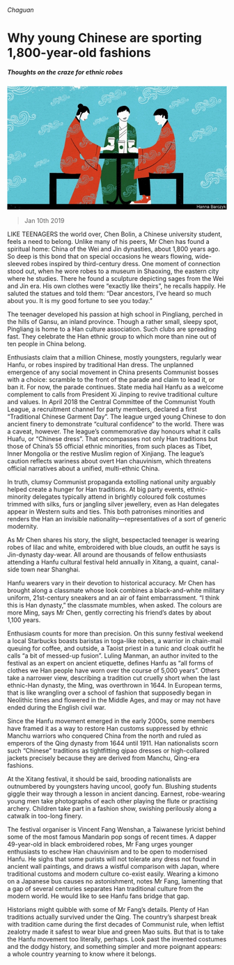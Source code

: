 ###### Chaguan

# Why young Chinese are sporting 1,800-year-old fashions 

##### Thoughts on the craze for ethnic robes 

![image](images/20190112_CND000_0.jpg) 

> Jan 10th 2019 

 

LIKE TEENAGERS the world over, Chen Bolin, a Chinese university student, feels a need to belong. Unlike many of his peers, Mr Chen has found a spiritual home: China of the Wei and Jin dynasties, about 1,800 years ago. So deep is this bond that on special occasions he wears flowing, wide-sleeved robes inspired by third-century dress. One moment of connection stood out, when he wore robes to a museum in Shaoxing, the eastern city where he studies. There he found a sculpture depicting sages from the Wei and Jin era. His own clothes were “exactly like theirs”, he recalls happily. He saluted the statues and told them: “Dear ancestors, I’ve heard so much about you. It is my good fortune to see you today.” 

The teenager developed his passion at high school in Pingliang, perched in the hills of Gansu, an inland province. Though a rather small, sleepy spot, Pingliang is home to a Han culture association. Such clubs are spreading fast. They celebrate the Han ethnic group to which more than nine out of ten people in China belong. 

Enthusiasts claim that a million Chinese, mostly youngsters, regularly wear Hanfu, or robes inspired by traditional Han dress. The unplanned emergence of any social movement in China presents Communist bosses with a choice: scramble to the front of the parade and claim to lead it, or ban it. For now, the parade continues. State media hail Hanfu as a welcome complement to calls from President Xi Jinping to revive traditional culture and values. In April 2018 the Central Committee of the Communist Youth League, a recruitment channel for party members, declared a first “Traditional Chinese Garment Day”. The league urged young Chinese to don ancient finery to demonstrate “cultural confidence” to the world. There was a caveat, however. The league’s commemorative day honours what it calls Huafu, or “Chinese dress”. That encompasses not only Han traditions but those of China’s 55 official ethnic minorities, from such places as Tibet, Inner Mongolia or the restive Muslim region of Xinjiang. The league’s caution reflects wariness about overt Han chauvinism, which threatens official narratives about a unified, multi-ethnic China. 

In truth, clumsy Communist propaganda extolling national unity arguably helped create a hunger for Han traditions. At big party events, ethnic-minority delegates typically attend in brightly coloured folk costumes trimmed with silks, furs or jangling silver jewellery, even as Han delegates appear in Western suits and ties. This both patronises minorities and renders the Han an invisible nationality—representatives of a sort of generic modernity. 

As Mr Chen shares his story, the slight, bespectacled teenager is wearing robes of lilac and white, embroidered with blue clouds, an outfit he says is Jin-dynasty day-wear. All around are thousands of fellow enthusiasts attending a Hanfu cultural festival held annually in Xitang, a quaint, canal-side town near Shanghai. 

Hanfu wearers vary in their devotion to historical accuracy. Mr Chen has brought along a classmate whose look combines a black-and-white military uniform, 21st-century sneakers and an air of faint embarrassment. “I think this is Han dynasty,” the classmate mumbles, when asked. The colours are more Ming, says Mr Chen, gently correcting his friend’s dates by about 1,100 years. 

Enthusiasm counts for more than precision. On this sunny festival weekend a local Starbucks boasts baristas in toga-like robes, a warrior in chain-mail queuing for coffee, and outside, a Taoist priest in a tunic and cloak outfit he calls “a bit of messed-up fusion”. Luling Manman, an author invited to the festival as an expert on ancient etiquette, defines Hanfu as “all forms of clothes we Han people have worn over the course of 5,000 years”. Others take a narrower view, describing a tradition cut cruelly short when the last ethnic-Han dynasty, the Ming, was overthrown in 1644. In European terms, that is like wrangling over a school of fashion that supposedly began in Neolithic times and flowered in the Middle Ages, and may or may not have ended during the English civil war. 

Since the Hanfu movement emerged in the early 2000s, some members have framed it as a way to restore Han customs suppressed by ethnic Manchu warriors who conquered China from the north and ruled as emperors of the Qing dynasty from 1644 until 1911. Han nationalists scorn such “Chinese” traditions as tightfitting qipao dresses or high-collared jackets precisely because they are derived from Manchu, Qing-era fashions. 

At the Xitang festival, it should be said, brooding nationalists are outnumbered by youngsters having uncool, goofy fun. Blushing students giggle their way through a lesson in ancient dancing. Earnest, robe-wearing young men take photographs of each other playing the flute or practising archery. Children take part in a fashion show, swishing perilously along a catwalk in too-long finery. 

The festival organiser is Vincent Fang Wenshan, a Taiwanese lyricist behind some of the most famous Mandarin pop songs of recent times. A dapper 49-year-old in black embroidered robes, Mr Fang urges younger enthusiasts to eschew Han chauvinism and to be open to modernised Hanfu. He sighs that some purists will not tolerate any dress not found in ancient wall paintings, and draws a wistful comparison with Japan, where traditional customs and modern culture co-exist easily. Wearing a kimono on a Japanese bus causes no astonishment, notes Mr Fang, lamenting that a gap of several centuries separates Han traditional culture from the modern world. He would like to see Hanfu fans bridge that gap. 

Historians might quibble with some of Mr Fang’s details. Plenty of Han traditions actually survived under the Qing. The country’s sharpest break with tradition came during the first decades of Communist rule, when leftist zealotry made it safest to wear blue and green Mao suits. But that is to take the Hanfu movement too literally, perhaps. Look past the invented costumes and the dodgy history, and something simpler and more poignant appears: a whole country yearning to know where it belongs. 


